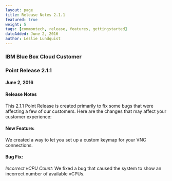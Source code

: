 ```yaml
---
layout: page
title: Release Notes 2.1.1
featured: true
weight: 5
tags: [commontech, release, features, gettingstarted]
dateAdded: June 2, 2016
author: Leslie Lundquist
---
```


### IBM Blue Box Cloud Customer

### Point Release 2.1.1

#### June 2, 2016

#### Release Notes

This 2.1.1 Point Release is created primarily to fix some bugs that were affecting a few of our customers. Here are the changes that may affect your customer experience:

#### New Feature:

We created a way to let you set up a custom keymap for your VNC connections.

#### Bug Fix:

_Incorrect vCPU Count:_ We fixed a bug that caused the system to show an incorrect number of available vCPUs.
